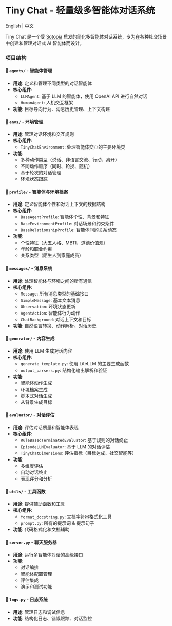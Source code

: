 # Tiny Chat - 轻量级多智能体对话系统

[English](/tiny-chat/tiny_chat/README.md) | [中文](/tiny-chat/tiny_chat/README_zh.md)

Tiny Chat 是一个受 [Sotopia](https://github.com/sotopia-lab/sotopia) 启发的简化多智能体对话系统，专为在各种社交场景中创建和管理对话式 AI 智能体而设计。

### 项目结构

#### 📁 `agents/` - 智能体管理
- **用途**: 定义和管理不同类型的对话智能体
- **核心组件**:
  - `LLMAgent`: 基于 LLM 的智能体，使用 OpenAI API 进行自然对话
  - `HumanAgent`: 人机交互框架
- **功能**: 目标导向行为、消息历史管理、上下文构建

#### 📁 `envs/` - 环境管理
- **用途**: 管理对话环境和交互规则
- **核心组件**:
  - `TinyChatEnvironment`: 处理智能体交互的主要环境类
- **功能**:
  - 多种动作类型（说话、非语言交流、行动、离开）
  - 不同动作顺序（同时、轮换、随机）
  - 基于轮次的对话管理
  - 环境状态跟踪

#### 📁 `profile/` - 智能体与环境档案
- **用途**: 定义智能体个性和对话上下文的数据结构
- **核心组件**:
  - `BaseAgentProfile`: 智能体个性、背景和特征
  - `BaseEnvironmentProfile`: 对话场景和约束条件
  - `BaseRelationshipProfile`: 智能体间的关系动态
- **功能**:
  - 个性特征（大五人格、MBTI、道德价值观）
  - 年龄和职业约束
  - 关系类型（陌生人到家庭成员）

#### 📁 `messages/` - 消息系统
- **用途**: 处理智能体与环境之间的所有通信
- **核心组件**:
  - `Message`: 所有消息类型的基础接口
  - `SimpleMessage`: 基本文本消息
  - `Observation`: 环境状态更新
  - `AgentAction`: 智能体行为动作
  - `ChatBackground`: 对话上下文和目标
- **功能**: 自然语言转换、动作解析、对话历史

#### 📁 `generator/` - 内容生成
- **用途**: 使用 LLM 生成对话内容
- **核心组件**:
  - `generate_template.py`: 使用 LiteLLM 的主要生成函数
  - `output_parsers.py`: 结构化输出解析和验证
- **功能**:
  - 智能体动作生成
  - 环境档案生成
  - 脚本式对话生成
  - 从背景生成目标

#### 📁 `evaluator/` - 对话评估
- **用途**: 评估对话质量和智能体表现
- **核心组件**:
  - `RuleBasedTerminatedEvaluator`: 基于规则的对话终止
  - `EpisodeLLMEvaluator`: 基于 LLM 的对话评估
  - `TinyChatDimensions`: 评估指标（目标达成、社交智能等）
- **功能**:
  - 多维度评估
  - 自动对话终止
  - 表现评分和分析

#### 📁 `utils/` - 工具函数
- **用途**: 提供辅助函数和工具
- **核心组件**:
  - `format_docstring.py`: 文档字符串格式化工具
  - `prompt.py`: 所有的提示词 & 提示句子
- **功能**: 代码格式化和文档辅助

#### 📁 `server.py` - 聊天服务器
- **用途**: 运行多智能体对话的高级接口
- **功能**:
  - 对话编排
  - 智能体配置管理
  - 评估集成
  - 演示和测试功能

#### 📁 `logs.py` - 日志系统
- **用途**: 管理日志和调试信息
- **功能**: 结构化日志、错误跟踪、对话监控

